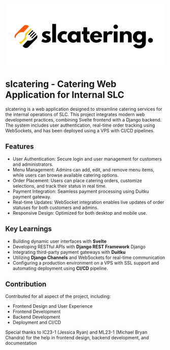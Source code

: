 <img src="./src/lib/assets/slcatering_logo.png" alt="slcatering logo">

# slcatering - Catering Web Application for Internal SLC

slcatering is a web application designed to streamline catering services for the internal operations of SLC. This
project integrates modern web development practices, combining Svelte frontend with a Django backend. The system
includes user authentication, real-time order tracking using WebSockets, and has been deployed using a VPS with CI/CD
pipelines.

## Features

- User Authentication: Secure login and user management for customers and administrators.
- Menu Management: Admins can add, edit, and remove menu items, while users can browse available catering options.
- Order Placement: Users can place catering orders, customize selections, and track their status in real time.
- Payment Integration: Seamless payment processing using Duitku payment gateway.
- Real-time Updates: WebSocket integration enables live updates of order statuses for both customers and admins.
- Responsive Design: Optimized for both desktop and mobile use.

## Key Learnings
- Building dynamic user interfaces with <b>Svelte</b>
- Developing RESTful APIs with <b>Django REST Framework</b> Django
- Integrating third-party payment gateways with <b>Duitku</b>
- Utilizing <b>Django Channels</b> and WebSockets for real-time communication
- Configuring a production environment on a VPS with SSL support and automating deployment using <b>CI/CD</b> pipeline.

## Contribution

Contributed for all aspect of the project, including:

- Frontend Design and User Experience
- Frontend Development
- Backend Development
- Deployment and CI/CD

Special thanks to IC23-1 (Jessica Ryan) and ML23-1 (Michael Bryan Chandra) for the help in frontend design, backend
development, and documentation